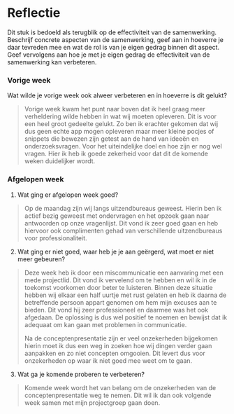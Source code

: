 Reflectie
==========

Dit stuk is bedoeld als terugblik op de effectiviteit van de samenwerking.
Beschrijf concrete aspecten van de samenwerking, geef aan in hoeverre je daar tevreden mee en wat de rol is
 van je eigen gedrag binnen dit aspect. Geef vervolgens aan hoe je met je eigen gedrag de effectiviteit van 
 de samenwerking kan verbeteren.
 

### Vorige week
Wat wilde je vorige week ook alweer verbeteren en in hoeverre is dit gelukt? 
> Vorige week kwam het punt naar boven dat ik heel graag meer verheldering wilde hebben in wat wij moeten opleveren. Dit is voor een heel groot gedeelte gelukt. Zo ben ik erachter gekomen dat wij dus geen echte app mogen opleveren maar meer kleine pocjes of snippets die bewezen zijn getest aan de hand van ideeën en onderzoeksvragen. Voor het uiteindelijke doel en hoe zijn er nog wel vragen. Hier ik heb ik goede zekerheid voor dat dit de komende weken duidelijker wordt.

### Afgelopen week

1. Wat ging er afgelopen week goed?
> Op de maandag zijn wij langs uitzendbureaus geweest. Hierin ben ik actief bezig geweest met ondervragen en het opzoek gaan naar antwoorden op onze vragenlijst. Dit vond ik zeer goed gaan en heb hiervoor ook complimenten gehad van verschillende uitzendbureaus voor professionaliteit.

2. Wat ging er niet goed, waar heb je je aan geërgerd, wat moet er niet meer gebeuren?
> Deze week heb ik door een miscommunicatie een aanvaring met een mede projectlid. Dit vond ik vervelend om te hebben en wil ik in de toekomst voorkomen door beter te luisteren. Binnen deze situatie hebben wij elkaar een half uurtje met rust gelaten en heb ik daarna de betreffende persoon appart genomen om hem mijn excuses aan te bieden. Dit vond hij zeer professioneel en daarmee was het ook afgedaan. De oplossing is dus wel positief te noemen en bewijst dat ik adequaat om kan gaan met problemen in communicatie.
> 
> Na de conceptenpresentatie zijn er veel onzekerheden bijgekomen hierin moet ik dus een weg in zoeken hoe wij dingen verder gaan aanpakken en zo niet concepten omgooien. Dit levert dus voor onzekerheden op waar ik niet goed mee weet om te gaan.
 
3. Wat ga je komende proberen te verbeteren?
> Komende week wordt het van belang om de onzekerheden van de conceptenpresentatie weg te nemen. Dit wil ik dan ook volgende week samen met mijn projectgroep gaan doen.

